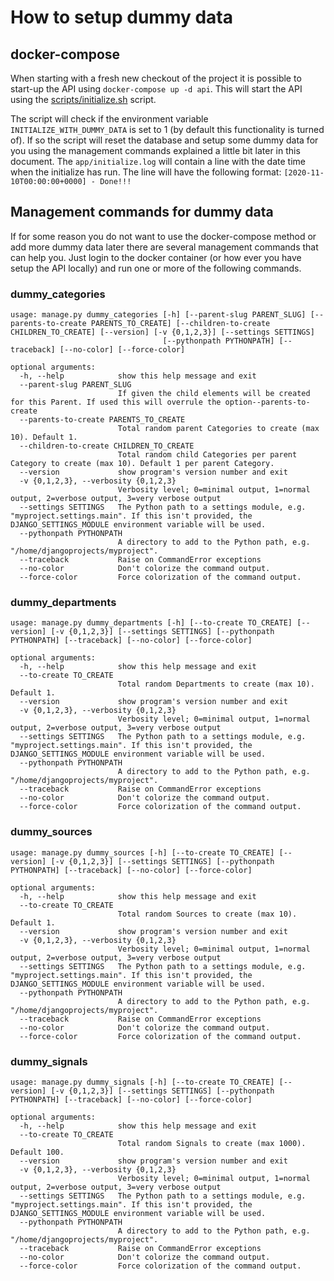 # How to setup dummy data

## docker-compose

When starting with a fresh new checkout of the project it is possible to start-up the API using
`docker-compose up -d api`. This will start the API using the 
[scripts/initialize.sh](../../scripts/initialize.sh) script.

The script will check if the environment variable `INITIALIZE_WITH_DUMMY_DATA` is set to 1 
(by default this functionality is turned of). If so the script will reset the database and setup 
some dummy data for you using the management commands explained a little bit later in this document.
The `app/initialize.log` will contain a line with the date time when the initialize has run. The 
line will have the following format: `[2020-11-10T00:00:00+0000] - Done!!!`

## Management commands for dummy data

If for some reason you do not want to use the docker-compose method or add more dummy data later 
there are several management commands that can help you. Just login to the docker container 
(or how ever you have setup the API locally) and run one or more of the following commands.

### dummy_categories
```
usage: manage.py dummy_categories [-h] [--parent-slug PARENT_SLUG] [--parents-to-create PARENTS_TO_CREATE] [--children-to-create CHILDREN_TO_CREATE] [--version] [-v {0,1,2,3}] [--settings SETTINGS]
                                  [--pythonpath PYTHONPATH] [--traceback] [--no-color] [--force-color]

optional arguments:
  -h, --help            show this help message and exit
  --parent-slug PARENT_SLUG
                        If given the child elements will be created for this Parent. If used this will overrule the option--parents-to-create
  --parents-to-create PARENTS_TO_CREATE
                        Total random parent Categories to create (max 10). Default 1.
  --children-to-create CHILDREN_TO_CREATE
                        Total random child Categories per parent Category to create (max 10). Default 1 per parent Category.
  --version             show program's version number and exit
  -v {0,1,2,3}, --verbosity {0,1,2,3}
                        Verbosity level; 0=minimal output, 1=normal output, 2=verbose output, 3=very verbose output
  --settings SETTINGS   The Python path to a settings module, e.g. "myproject.settings.main". If this isn't provided, the DJANGO_SETTINGS_MODULE environment variable will be used.
  --pythonpath PYTHONPATH
                        A directory to add to the Python path, e.g. "/home/djangoprojects/myproject".
  --traceback           Raise on CommandError exceptions
  --no-color            Don't colorize the command output.
  --force-color         Force colorization of the command output.
```

### dummy_departments
```
usage: manage.py dummy_departments [-h] [--to-create TO_CREATE] [--version] [-v {0,1,2,3}] [--settings SETTINGS] [--pythonpath PYTHONPATH] [--traceback] [--no-color] [--force-color]

optional arguments:
  -h, --help            show this help message and exit
  --to-create TO_CREATE
                        Total random Departments to create (max 10). Default 1.
  --version             show program's version number and exit
  -v {0,1,2,3}, --verbosity {0,1,2,3}
                        Verbosity level; 0=minimal output, 1=normal output, 2=verbose output, 3=very verbose output
  --settings SETTINGS   The Python path to a settings module, e.g. "myproject.settings.main". If this isn't provided, the DJANGO_SETTINGS_MODULE environment variable will be used.
  --pythonpath PYTHONPATH
                        A directory to add to the Python path, e.g. "/home/djangoprojects/myproject".
  --traceback           Raise on CommandError exceptions
  --no-color            Don't colorize the command output.
  --force-color         Force colorization of the command output.
```

### dummy_sources
```
usage: manage.py dummy_sources [-h] [--to-create TO_CREATE] [--version] [-v {0,1,2,3}] [--settings SETTINGS] [--pythonpath PYTHONPATH] [--traceback] [--no-color] [--force-color]

optional arguments:
  -h, --help            show this help message and exit
  --to-create TO_CREATE
                        Total random Sources to create (max 10). Default 1.
  --version             show program's version number and exit
  -v {0,1,2,3}, --verbosity {0,1,2,3}
                        Verbosity level; 0=minimal output, 1=normal output, 2=verbose output, 3=very verbose output
  --settings SETTINGS   The Python path to a settings module, e.g. "myproject.settings.main". If this isn't provided, the DJANGO_SETTINGS_MODULE environment variable will be used.
  --pythonpath PYTHONPATH
                        A directory to add to the Python path, e.g. "/home/djangoprojects/myproject".
  --traceback           Raise on CommandError exceptions
  --no-color            Don't colorize the command output.
  --force-color         Force colorization of the command output.
```

### dummy_signals
```
usage: manage.py dummy_signals [-h] [--to-create TO_CREATE] [--version] [-v {0,1,2,3}] [--settings SETTINGS] [--pythonpath PYTHONPATH] [--traceback] [--no-color] [--force-color]

optional arguments:
  -h, --help            show this help message and exit
  --to-create TO_CREATE
                        Total random Signals to create (max 1000). Default 100.
  --version             show program's version number and exit
  -v {0,1,2,3}, --verbosity {0,1,2,3}
                        Verbosity level; 0=minimal output, 1=normal output, 2=verbose output, 3=very verbose output
  --settings SETTINGS   The Python path to a settings module, e.g. "myproject.settings.main". If this isn't provided, the DJANGO_SETTINGS_MODULE environment variable will be used.
  --pythonpath PYTHONPATH
                        A directory to add to the Python path, e.g. "/home/djangoprojects/myproject".
  --traceback           Raise on CommandError exceptions
  --no-color            Don't colorize the command output.
  --force-color         Force colorization of the command output.
```

